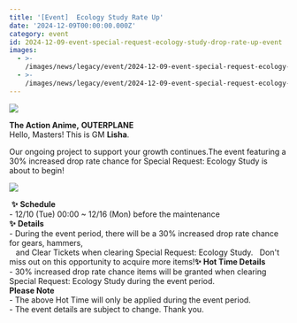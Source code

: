 ```yaml
---
title: '[Event]  Ecology Study Rate Up'
date: '2024-12-09T00:00:00.000Z'
category: event
id: 2024-12-09-event-special-request-ecology-study-drop-rate-up-event
images:
  - >-
    /images/news/legacy/event/2024-12-09-event-special-request-ecology-study-drop-rate-up-event/4ffd3f939d9c4ca79d854b4ee8a0d1a7.webp
  - >-
    /images/news/legacy/event/2024-12-09-event-special-request-ecology-study-drop-rate-up-event/ceb0f81126d74386b537086214329b4c.webp
---
```


![](/images/news/legacy/event/2024-12-09-event-special-request-ecology-study-drop-rate-up-event/4ffd3f939d9c4ca79d854b4ee8a0d1a7.webp)  

**The Action Anime,** **OUTERPLANE**  
Hello, Masters! This is GM **Lisha**.  
  
Our ongoing project to support your growth continues.The event featuring a 30% increased drop rate chance for Special Request: Ecology Study is about to begin!

  
![](/images/news/legacy/event/2024-12-09-event-special-request-ecology-study-drop-rate-up-event/ceb0f81126d74386b537086214329b4c.webp)  
  
 **✨** **Schedule**  
\- 12/10 (Tue) 00:00 ~ 12/16 (Mon) before the maintenance  
**✨** **Details**  
\- During the event period, there will be a 30% increased drop rate chance for gears, hammers,  
   and Clear Tickets when clearing Special Request: Ecology Study.   Don't miss out on this opportunity to acquire more items!**✨** **Hot Time Details**  
\- 30% increased drop rate chance items will be granted when clearing Special Request: Ecology Study during the event period.  
**Please Note**  
\- The above Hot Time will only be applied during the event period.  
\- The event details are subject to change. Thank you.
